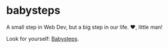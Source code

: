 # babysteps

A small step in Web Dev, but a big step in our life. ❤, little man!

Look for yourself: [Babysteps](https://larsingerlars.github.io/babysteps/).
